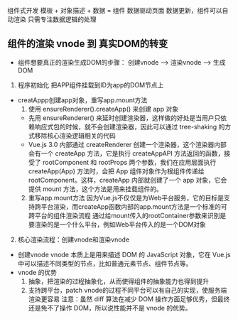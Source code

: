 组件式开发
模板 + 对象描述 + 数据 = 组件
数据驱动页面
数据更新，组件可以自动渲染
只需专注数据逻辑的处理
  
## 组件的渲染 vnode 到 真实DOM的转变
- 组件想要真正的渲染生成DOM的步骤： 创建vnode --> 渲染vnode --> 生成DOM

1. 程序初始化
  把APP组件挂载到ID为app的DOM节点上
  - creatAppp创建app对象，重写app.mount方法
    1. 使用 ensureRenderer().createApp() 来创建 app 对象 
      - 先用 ensureRenderer() 来延时创建渲染器，这样做的好处是当用户只依赖响应式包的时候，就不会创建渲染器，因此可以通过 tree-shaking 的方式移除核心渲染逻辑相关的代码
      - Vue.js 3.0 内部通过 createRenderer 创建一个渲染器，这个渲染器内部会有一个 createApp 方法，它是执行 createAppAPI 方法返回的函数，接受了 rootComponent 和 rootProps 两个参数，我们在应用层面执行 createApp(App) 方法时，会把 App 组件对象作为根组件传递给 rootComponent。这样，createApp 内部就创建了一个 app 对象，它会提供 mount 方法，这个方法是用来挂载组件的。
    2. 重写app.mount方法
      因为Vue.js不仅仅是为Web平台服务，它的目标是支持跨平台渲染，而createApp函数内部的app.mount方法是一个标准的可跨平台的组件渲染流程
      通过给mount传入的rootContainer参数来识别是要渲染的是一个什么平台，例如Web平台传入的是一个DOM对象

2. 核心渲染流程：创建vnode和渲染vnode
  - 创建vnode
    vnode 本质上是用来描述 DOM 的 JavaScript 对象，它在 Vue.js 中可以描述不同类型的节点，比如普通元素节点、组件节点等。
  - vnode 的优势
    1. 抽象，把渲染的过程抽象化，从而使得组件的抽象能力也得到提升
    2. 支持跨平台，patch vnode的过程不同平台可以有自己的实现，使服务端渲染更容易
    注意：虽然 diff 算法在减少 DOM 操作方面足够优秀，但最终还是免不了操作 DOM，所以说性能并不是 vnode 的优势。
